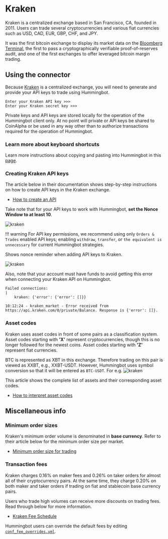 # Kraken

Kraken is a centralized exchange based in San Francisco, CA, founded in 2011. Users can trade several cryptocurrencies and various fiat currencies such as USD, CAD, EUR, GBP, CHF, and JPY.

It was the first bitcoin exchange to display its market data on the [Bloomberg Terminal](https://www.investopedia.com/terms/b/bloomberg_terminal.asp), the first to pass a cryptographically verifiable proof-of-reserves audit, and one of the first exchanges to offer leveraged bitcoin margin trading.

## Using the connector

Because [Kraken](https://www.kraken.com/) is a centralized exchange, you will need to generate and provide your API keys to trade using Hummingbot.

```
Enter your Kraken API key >>>
Enter your Kraken secret key >>>
```

Private keys and API keys are stored locally for the operation of the Hummingbot client only. At no point will private or API keys be shared to CoinAlpha or be used in any way other than to authorize transactions required for the operation of Hummingbot.

### Learn more about keyboard shortcuts
Learn more instructions about copying and pasting into Hummingbot in this [page](https://docs.hummingbot.io/operation/user-interface/#keyboard-shortcuts).

### Creating Kraken API keys

The article below in their documentation shows step-by-step instructions on how to create API keys in the Kraken exchange.

- [How to create an API](https://support.kraken.com/hc/en-us/articles/360000919966-How-to-generate-an-API-key-pair-)

Take note that for your API keys to work with Hummingbot, **set the Nonce Window to at least 10**.

![kraken](/assets/img/kraken_nonce_window.png)

!!! warning
    For API key permissions, we recommend using only `Orders & Trades` enabled API keys; enabling `withdraw`, `transfer`, or `the equivalent is unnecessary` for current Hummingbot strategies.

Shows nonce reminder when adding API keys to Kraken.

![kraken](/assets/img/kraken_nonce.png)

Also, note that your account must have funds to avoid getting this error when connecting your Kraken API on Hummingbot.

```
Failed connections:                                                                                      |
    kraken: {'error': {'error': []}}

10:12:24 - kraken_market - Error received from https://api.kraken.com/0/private/Balance. Response is {'error': []}.
```

### Asset codes

Kraken uses asset codes in front of some pairs as a classification system. Asset codes starting with **'X'** represent cryptocurrencies, though this is no longer followed for the newest coins. Asset codes starting with **'Z'** represent fiat currencies.

BTC is represented as XBT in this exchange. Therefore trading on this pair is viewed as XXBT, e.g., XXBT-USDT. However, Hummingbot uses symbol conversion so that it will be entered as `BTC-USDT`. For e.g.
![kraken](/assets/img/kraken_sample.png)

This article shows the complete list of assets and their corresponding asset codes.

- [How to interpret asset codes](https://support.kraken.com/hc/en-us/articles/360001185506-How-to-interpret-asset-codes)

## Miscellaneous info

### Minimum order sizes

Kraken's minimum order volume is denominated in **base currency**. Refer to their article below for the minimum order size per market.

- [Minimum order size for trading](https://support.kraken.com/hc/en-us/articles/205893708-Minimum-order-size-volume-for-trading)

### Transaction fees

Kraken charges 0.16% on maker fees and 0.26% on taker orders for almost all of their cryptocurrency pairs. At the same time, they charge 0.20% on both maker and taker orders if trading on fiat and stablecoin base currency pairs.

Users who trade high volumes can receive more discounts on trading fees. Read through below for more information.

- [Kraken Fee Schedule](https://www.kraken.com/features/fee-schedule)

Hummingbot users can override the default fees by editing [`conf_fee_overrides.yml`](/operation/override-fees/).

